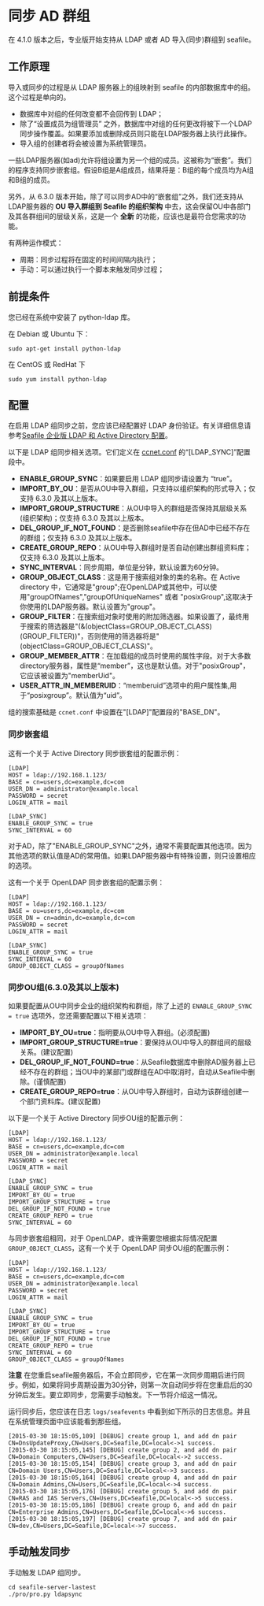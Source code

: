 # 同步 AD 群组

在 4.1.0 版本之后，专业版开始支持从 LDAP 或者 AD 导入(同步)群组到 seafile。

## 工作原理

导入或同步的过程是从 LDAP 服务器上的组映射到 seafile 的内部数据库中的组。这个过程是单向的。

* 数据库中对组的任何改变都不会回传到 LDAP；
* 除了“设置成员为组管理员” 之外，数据库中对组的任何更改将被下一个LDAP同步操作覆盖。如果要添加或删除成员则只能在LDAP服务器上执行此操作。
* 导入组的创建者将会被设置为系统管理员。

一些LDAP服务器(如ad)允许将组设置为另一个组的成员。这被称为“嵌套”。我们的程序支持同步嵌套组。假设B组是A组成员，结果将是：B组的每个成员均为A组和B组的成员。

另外，从 6.3.0 版本开始，除了可以同步AD中的“嵌套组”之外，我们还支持从LDAP服务器的 **OU 导入群组到 Seafile 的组织架构** 中去，这会保留OU中各部门及其各群组间的层级关系，这是一个 **全新** 的功能，应该也是最符合您需求的功能。

有两种运作模式：

* 周期：同步过程将在固定的时间间隔内执行；
* 手动：可以通过执行一个脚本来触发同步过程；

## 前提条件

您已经在系统中安装了 python-ldap 库。

在 Debian 或 Ubuntu 下：

```
sudo apt-get install python-ldap
```

在 CentOS 或 RedHat 下

```
sudo yum install python-ldap
```

## 配置

在启用 LDAP 组同步之前，您应该已经配置好 LDAP 身份验证。有关详细信息请参考[Seafile 企业版 LDAP 和 Active Directory 配置](using_ldap.md)。

以下是 LDAP 组同步相关选项。它们定义在 [ccnet.conf](../config/ccent-conf.md) 的“[LDAP_SYNC]”配置段中。

* **ENABLE_GROUP_SYNC**：如果要启用 LDAP 组同步请设置为 “true”。
* **IMPORT_BY_OU**：是否从OU中导入群组，只支持以组织架构的形式导入；仅支持 6.3.0 及其以上版本。
* **IMPORT_GROUP_STRUCTURE**：从OU中导入的群组是否保持其层级关系(组织架构)；仅支持 6.3.0 及其以上版本。
* **DEL_GROUP_IF_NOT_FOUND**：是否删除seafile中存在但AD中已经不存在的群组；仅支持 6.3.0 及其以上版本。
* **CREATE_GROUP_REPO**：从OU中导入群组时是否自动创建出群组资料库；仅支持 6.3.0 及其以上版本。
* **SYNC_INTERVAL**：同步周期，单位是分钟，默认设置为60分钟。
* **GROUP_OBJECT_CLASS**：这是用于搜索组对象的类的名称。在 Active directory 中，它通常是"group";在OpenLDAP或其他中，可以使用"groupOfNames","groupOfUniqueNames" 或者 "posixGroup",这取决于你使用的LDAP服务器。默认设置为"group"。
* **GROUP_FILTER**：在搜索组对象时使用的附加筛选器。如果设置了，最终用于搜索的筛选器是"(&(objectClass=GROUP_OBJECT_CLASS)(GROUP_FILTER))"，否则使用的筛选器将是"(objectClass=GROUP_OBJECT_CLASS)"。
* **GROUP_MEMBER_ATTR**：在加载组的成员时使用的属性字段。对于大多数directory服务器，属性是“member”，这也是默认值。对于"posixGroup"，它应该被设置为"memberUid"。
* **USER_ATTR_IN_MEMBERUID**：“memberuid”选项中的用户属性集,用于“posixgroup”。默认值为“uid”。

组的搜索基础是 `ccnet.conf` 中设置在"[LDAP]"配置段的"BASE_DN"。

### 同步嵌套组

这有一个关于 Active Directory 同步嵌套组的配置示例：

```
[LDAP]
HOST = ldap://192.168.1.123/
BASE = cn=users,dc=example,dc=com
USER_DN = administrator@example.local
PASSWORD = secret
LOGIN_ATTR = mail

[LDAP_SYNC]
ENABLE_GROUP_SYNC = true
SYNC_INTERVAL = 60
```

对于AD，除了"ENABLE_GROUP_SYNC"之外，通常不需要配置其他选项。因为其他选项的默认值是AD的常用值。如果LDAP服务器中有特殊设置，则只设置相应的选项。

这有一个关于 OpenLDAP 同步嵌套组的配置示例：

```
[LDAP]
HOST = ldap://192.168.1.123/
BASE = ou=users,dc=example,dc=com
USER_DN = cn=admin,dc=example,dc=com
PASSWORD = secret
LOGIN_ATTR = mail

[LDAP_SYNC]
ENABLE_GROUP_SYNC = true
SYNC_INTERVAL = 60
GROUP_OBJECT_CLASS = groupOfNames
```

### 同步OU组(6.3.0及其以上版本)

如果要配置从OU中同步企业的组织架构和群组，除了上述的 `ENABLE_GROUP_SYNC = true` 选项外，您还需要配置以下相关选项：

* **IMPORT_BY_OU=true**：指明要从OU中导入群组。(必须配置)
* **IMPORT_GROUP_STRUCTURE=true**：要保持从OU中导入的群组间的层级关系。(建议配置)
* **DEL_GROUP_IF_NOT_FOUND=true**：从Seafile数据库中删除AD服务器上已经不存在的群组；当OU中的某部门或群组在AD中取消时，自动从Seafile中删除。(谨慎配置)
* **CREATE_GROUP_REPO=true**：从OU中导入群组时，自动为该群组创建一个部门资料库。(建议配置)

以下是一个关于 Active Directory 同步OU组的配置示例：

```
[LDAP]
HOST = ldap://192.168.1.123/
BASE = cn=users,dc=example,dc=com
USER_DN = administrator@example.local
PASSWORD = secret
LOGIN_ATTR = mail

[LDAP_SYNC]
ENABLE_GROUP_SYNC = true
IMPORT_BY_OU = true
IMPORT_GROUP_STRUCTURE = true
DEL_GROUP_IF_NOT_FOUND = true
CREATE_GROUP_REPO = true
SYNC_INTERVAL = 60
```

与同步嵌套组相同，对于 OpenLDAP，或许需要您根据实际情况配置 `GROUP_OBJECT_CLASS`，这有一个关于 OpenLDAP 同步OU组的配置示例：

```
[LDAP]
HOST = ldap://192.168.1.123/
BASE = cn=users,dc=example,dc=com
USER_DN = administrator@example.local
PASSWORD = secret
LOGIN_ATTR = mail

[LDAP_SYNC]
ENABLE_GROUP_SYNC = true
IMPORT_BY_OU = true
IMPORT_GROUP_STRUCTURE = true
DEL_GROUP_IF_NOT_FOUND = true
CREATE_GROUP_REPO = true
SYNC_INTERVAL = 60
GROUP_OBJECT_CLASS = groupOfNames
```


**注意** 在您重启seafile服务器后，不会立即同步，它在第一次同步周期后进行同步。例如，如果将同步周期设置为30分钟，则第一次自动同步将在您重启后的30分钟后发生。要立即同步，您需要手动触发。下一节将介绍这一情况。

运行同步后，您应该在日志 `logs/seafevents` 中看到如下所示的日志信息。并且在系统管理页面中应该能看到那些组。

```
[2015-03-30 18:15:05,109] [DEBUG] create group 1, and add dn pair CN=DnsUpdateProxy,CN=Users,DC=Seafile,DC=local<->1 success.
[2015-03-30 18:15:05,145] [DEBUG] create group 2, and add dn pair CN=Domain Computers,CN=Users,DC=Seafile,DC=local<->2 success.
[2015-03-30 18:15:05,154] [DEBUG] create group 3, and add dn pair CN=Domain Users,CN=Users,DC=Seafile,DC=local<->3 success.
[2015-03-30 18:15:05,164] [DEBUG] create group 4, and add dn pair CN=Domain Admins,CN=Users,DC=Seafile,DC=local<->4 success.
[2015-03-30 18:15:05,176] [DEBUG] create group 5, and add dn pair CN=RAS and IAS Servers,CN=Users,DC=Seafile,DC=local<->5 success.
[2015-03-30 18:15:05,186] [DEBUG] create group 6, and add dn pair CN=Enterprise Admins,CN=Users,DC=Seafile,DC=local<->6 success.
[2015-03-30 18:15:05,197] [DEBUG] create group 7, and add dn pair CN=dev,CN=Users,DC=Seafile,DC=local<->7 success.
```

## 手动触发同步

手动触发 LDAP 组同步。

```
cd seafile-server-lastest
./pro/pro.py ldapsync
```



